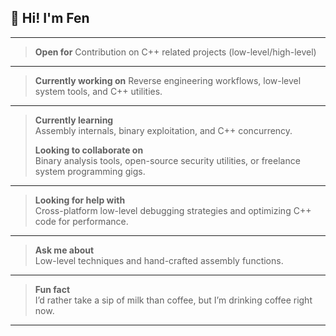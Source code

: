 
<!--
**stefen-lowcode/stefen-lowcode** is a ✨ _special_ ✨ repository because its `README.md` (this file) appears on your GitHub profile.

Here are some ideas to get you started:

- 🔭 I’m currently working on ...
- 🌱 I’m currently learning ...
- 👯 I’m looking to collaborate on ...
- 🤔 I’m looking for help with ...
- 💬 Ask me about ...
- 📫 How to reach me: ...
- 😄 Pronouns: ...
- ⚡ Fun fact: ...

--> 

## 👋 Hi! I'm Fen
---
> **Open for**
> Contribution on C++ related projects (low-level/high-level)
***
> **Currently working on**
> Reverse engineering workflows, low-level system tools, and C++ utilities.
***
> **Currently learning**  
> Assembly internals, binary exploitation, and C++ concurrency.
> 
> **Looking to collaborate on**  
> Binary analysis tools, open-source security utilities, or freelance system programming gigs.
***
> **Looking for help with**  
> Cross-platform low-level debugging strategies and optimizing C++ code for performance.
***
> **Ask me about**  
> Low-level techniques and hand-crafted assembly functions.
***
> **Fun fact**  
> I’d rather take a sip of milk than coffee, but I’m drinking coffee right now.
---
